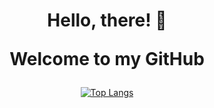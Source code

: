 <center>
<h1 align="center"><b> Hello, there! 👋

Welcome to my GitHub</b></h1>


[![Top Langs](https://github-readme-stats.vercel.app/api/top-langs/?username=guipaex&layout=compact&theme=dark&card_width=550)](https://github.com/anuraghazra/github-readme-stats)

<!--
**guipaex/guipaex** is a ✨ _special_ ✨ repository because its `README.md` (this file) appears on your GitHub profile.

Here are some ideas to get you started:

- 🔭 I’m currently working on ...
- 🌱 I’m currently learning ...
- 👯 I’m looking to collaborate on ...
- 🤔 I’m looking for help with ...
- 💬 Ask me about ...
- 📫 How to reach me: ...
- 😄 Pronouns: ...
- ⚡ Fun fact: ...
-->


</center>
